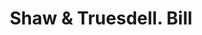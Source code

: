 ---
doi: 10.7916/D81N9C53
date_other: '1890'
date_other_textual: 1890-1899
form: printed ephemera
genre:
- Invoices
name:
- Shaw & Truesdell
object_in_context_url: https://biggert.cul.columbia.edu/items/view/ave_biggert_00866
subject_hierarchical_geographic:
- New York, New York, United States
subject_name:
- Shaw & Truesdell
title: Shaw & Truesdell. Bill
sort_title: Shaw & Truesdell. Bill
call_number: ave_biggert_00866
coordinates:
- 40.69277777777778,-73.99027777777778
pid: ave_biggert_00866
identifiers: ave_biggert_00866
thumbnail: https://derivativo-2.library.columbia.edu/iiif/2/ldpd:345966/full/!256,256/0/native.jpg
permalink: /biggert/ave_biggert_00866/
layout: iiif-image-page
---